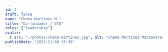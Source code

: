 ```yaml
---
id: 2
draft: false
name: "Chema Martínez M."
title: "Co-fundador / CTO"
roles: ["leadership"]
avatar:
  { src: "./photos/chema-martinez.jpg", alt: "Chema Martínez Manzanares" }
publishDate: "2022-11-09 15:39"
---
```

